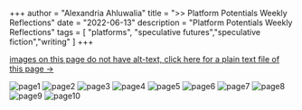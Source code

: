 +++
author = "Alexandria Ahluwalia"
title = ">> Platform Potentials Weekly Reflections"
date = "2022-06-13"
description = "Platform Potentials Weekly Reflections"
tags = [
    "platforms",
    "speculative futures","speculative fiction","writing"
]
+++

<a href="https://lexahl.github.io/maie/txt/platformpotentialse1.txt" target="_blank">images on this page do not have alt-text, click here for a plain text file of this page →</a>


![page1](https://lexahl.github.io/maie/img/r1.png "page1")
![page2](https://lexahl.github.io/maie/img/r2.png "page2")
![page3](https://lexahl.github.io/maie/img/r3.png "page3")
![page4](https://lexahl.github.io/maie/img/r4.png "page4")
![page5](https://lexahl.github.io/maie/img/r5.png "page5")
![page6](https://lexahl.github.io/maie/img/r6.png "page6")
![page7](https://lexahl.github.io/maie/img/r7.png "page7")
![page8](https://lexahl.github.io/maie/img/r8.png "page8")
![page9](https://lexahl.github.io/maie/img/r9.png "page9")
![page10](https://lexahl.github.io/maie/img/r10.png "page10")

